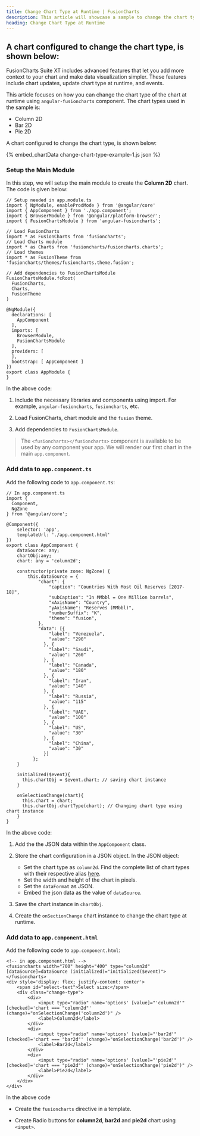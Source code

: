 ```yaml
---
title: Change Chart Type at Runtime | FusionCharts
description: This article will showcase a sample to change the chart type at runtime.
heading: Change Chart Type at Runtime
---
```


## A chart configured to change the chart type, is shown below:

FusionCharts Suite XT includes advanced features that let you add more context to your chart and make data visualization simpler. These features include chart updates, update chart type at runtime, and events.

This article focuses on how you can change the chart type of the chart at runtime using `angular-fusioncharts` component. The chart types used in the sample is:

* Column 2D
* Bar 2D
* Pie 2D

A chart configured to change the chart type, is shown below:

{% embed_chartData change-chart-type-example-1.js json %}

### Setup the Main Module

In this step, we will setup the main module to create the **Column 2D** chart. The code is given below:

```
// Setup needed in app.module.ts
import { NgModule, enableProdMode } from '@angular/core'
import { AppComponent } from './app.component';
import { BrowserModule } from '@angular/platform-browser';
import { FusionChartsModule } from 'angular-fusioncharts';

// Load FusionCharts
import * as FusionCharts from 'fusioncharts';
// Load Charts module
import * as Charts from 'fusioncharts/fusioncharts.charts';
// Load themes
import * as FusionTheme from 'fusioncharts/themes/fusioncharts.theme.fusion';

// Add dependencies to FusionChartsModule
FusionChartsModule.fcRoot(
  FusionCharts,
  Charts,
  FusionTheme
)

@NgModule({
  declarations: [
    AppComponent
  ],
  imports: [
    BrowserModule,
    FusionChartsModule
  ],
  providers: [
  ],
  bootstrap: [ AppComponent ]
})
export class AppModule {
}
```

In the above code:

1. Include the necessary libraries and components using import. For example, `angular-fusioncharts`, `fusioncharts`, etc.

2. Load FusionCharts, chart module and the `fusion` theme.

3. Add dependencies to `FusionChartsModule`.

> The `<fusioncharts></fusioncharts>` component is available to be used by any component your app. We will render our first chart in the main `app.component`.

### Add data to `app.component.ts`

Add the following code to `app.component.ts`:

```
// In app.component.ts
import {
  Component,
  NgZone
} from '@angular/core';

@Component({
    selector: 'app',
    templateUrl: './app.component.html'
})
export class AppComponent {
    dataSource: any;
    chartObj:any;
    chart: any = 'column2d';

    constructor(private zone: NgZone) {
        this.dataSource = {
            "chart": {
                "caption": "Countries With Most Oil Reserves [2017-18]",
                "subCaption": "In MMbbl = One Million barrels",
                "xAxisName": "Country",
                "yAxisName": "Reserves (MMbbl)",
                "numberSuffix": "K",
                "theme": "fusion",
            },
            "data": [{
                "label": "Venezuela",
                "value": "290"
              }, {
                "label": "Saudi",
                "value": "260"
              }, {
                "label": "Canada",
                "value": "180"
              }, {
                "label": "Iran",
                "value": "140"
              }, {
                "label": "Russia",
                "value": "115"
              }, {
                "label": "UAE",
                "value": "100"
              }, {
                "label": "US",
                "value": "30"
              }, {
                "label": "China",
                "value": "30"
              }]
          };
    }

    initialized($event){
      this.chartObj = $event.chart; // saving chart instance
    }
  
    onSelectionChange(chart){
      this.chart = chart;
      this.chartObj.chartType(chart); // Changing chart type using chart instance
    }
}
```

In the above code:

1. Add the the JSON data within the `AppComponent` class.

2. Store the chart configuration in a JSON object. In the JSON object:
    * Set the chart type as `column2d`. Find the complete list of chart types with their respective alias [here](https://www.fusioncharts.com/dev/chart-guide/list-of-charts).
    * Set the width and height of the chart in pixels. 
    * Set the `dataFormat` as JSON.
    * Embed the json data as the value of `dataSource`.

3. Save the chart instance in `chartObj`.

4. Create the `onSectionChange` chart instance to change the chart type at runtime.

### Add data to `app.component.html`

Add the following code to `app.component.html`:

```
<!-- in app.component.html -->
<fusioncharts width="700" height="400" type="column2d" [dataSource]=dataSource (initialized)="initialized($event)">
</fusioncharts>
<div style='display: flex; justify-content: center'>
    <span id="select-text">Select size:</span>
    <div class="change-type">
        <div>
            <input type="radio" name='options' [value]="'column2d'" [checked]='chart === "column2d"' (change)="onSelectionChange('column2d')" />
            <label>Column2d</label>
        </div>
        <div>
            <input type="radio" name='options' [value]="'bar2d'" [checked]='chart === "bar2d"' (change)="onSelectionChange('bar2d')" />
            <label>Bar2d</label>
        </div>
        <div>
            <input type="radio" name='options' [value]="'pie2d'" [checked]='chart === "pie2d"' (change)="onSelectionChange('pie2d')" />
            <label>Pie2d</label>
        </div>
    </div>
</div>
```

In the above code 

* Create the `fusioncharts` directive in a template.

* Create Radio buttons for **column2d**, **bar2d** and **pie2d** chart using `<input>`.
